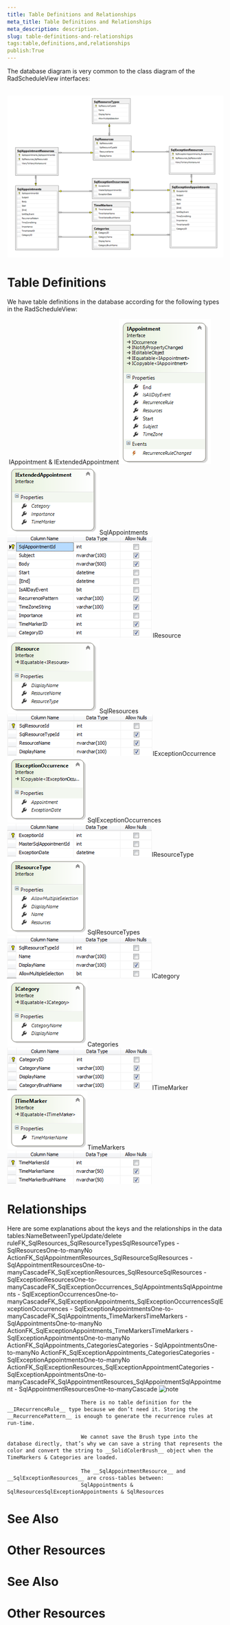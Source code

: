 ```yaml
---
title: Table Definitions and Relationships
meta_title: Table Definitions and Relationships
meta_description: description.
slug: table-definitions-and-relationships
tags:table,definitions,and,relationships
publish:True
---
```



The database diagram is very common to the class diagram of the RadScheduleView interfaces:

 ![radscheduleview populating with data schedule View Data Base Diagram](images/radscheduleview_populating_with_data_scheduleViewDataBaseDiagram.png)

# Table Definitions

We have table definitions in the database according for the following types in the RadScheduleView:

 IAppointment & IExtendedAppointment![radscheduleview populating with data IAppointment](images/radscheduleview_populating_with_data_IAppointment.png)![radscheduleview populating with data IExtended Appointment](images/radscheduleview_populating_with_data_IExtendedAppointment.png)SqlAppointments![radscheduleview populating with data Sql Appointments](images/radscheduleview_populating_with_data_SqlAppointments.png)IResource![radscheduleview populating with data IResource](images/radscheduleview_populating_with_data_IResource.png)SqlResources![radscheduleview populating with data Sql Resources](images/radscheduleview_populating_with_data_SqlResources.png)IExceptionOccurrence![radscheduleview populating with data IException Occurence](images/radscheduleview_populating_with_data_IExceptionOccurence.png)SqlExceptionOccurrences![radscheduleview populating with data Sql Exception Occurrences](images/radscheduleview_populating_with_data_SqlExceptionOccurrences.png)IResourceType![radscheduleview populating with data IResource Type](images/radscheduleview_populating_with_data_IResourceType.png)SqlResourceTypes![radscheduleview populating with data Sql Resource Types](images/radscheduleview_populating_with_data_SqlResourceTypes.png)ICategory![radscheduleview populating with data ICategory](images/radscheduleview_populating_with_data_ICategory.png)Categories![radscheduleview populating with data Categories](images/radscheduleview_populating_with_data_Categories.png)ITimeMarker![radscheduleview populating with data ITime Marker](images/radscheduleview_populating_with_data_ITimeMarker.png)TimeMarkers![radscheduleview populating with data Time Markers](images/radscheduleview_populating_with_data_TimeMarkers.png)

# Relationships

Here are some explanations about the keys and the relationships in the data tables:NameBetweenTypeUpdate/delete ruleFK_SqlResources_SqlResourceTypesSqlResourceTypes  - SqlResourcesOne-to-manyNo ActionFK_SqlAppointmentResources_SqlResourceSqlResources - SqlAppointmentResourcesOne-to-manyCascadeFK_SqlExceptionResources_SqlResourceSqlResources -  SqlExceptionResourcesOne-to-manyCascadeFK_SqlExceptionOccurrences_SqlAppointmentsSqlAppointments -  SqlExceptionOccurrencesOne-to-manyCascadeFK_SqlExceptionAppointments_SqlExceptionOccurrencesSqlExceptionOccurrences -  SqlExceptionAppointmentsOne-to-manyCascadeFK_SqlAppointments_TimeMarkersTimeMarkers -  SqlAppointmentsOne-to-manyNo ActionFK_SqlExceptionAppointments_TimeMarkersTimeMarkers -  SqlExceptionAppointmentsOne-to-manyNo ActionFK_SqlAppointments_CategoriesCategories -   SqlAppointmentsOne-to-manyNo ActionFK_SqlExceptionAppointments_CategoriesCategories -  SqlExceptionAppointmentsOne-to-manyNo ActionFK_SqlExceptionResources_SqlExceptionAppointmentCategories -  SqlExceptionAppointmentsOne-to-manyCascadeFK_SqlAppointmentResources_SqlAppointmentSqlAppointment -  SqlAppointmentResourcesOne-to-manyCascade
    ![note](note.jpg)
    	
							There is no table definition for the __IRecurrenceRule__ type because we don’t need it. Storing the __RecurrencePattern__ is enough to generate the recurrence rules at run-time.
						
							We cannot save the Brush type into the database directly, that’s why we can save a string that represents the color and convert the string to __SolidColerBrush__ object when the TimeMarkers & Categories are loaded.
						
							The __SqlAppointmentResource__ and __SqlExceptionResources__ are cross-tables between:
							SqlAppointments & SqlResourcesSqlExceptionAppointments & SqlResources

# See Also

# Other Resources[](8a08ec3e-82bb-428f-b234-8b0cb6b79467)

# See Also

# Other Resources[](166f61dd-1051-4a41-8546-a054773902c1)
